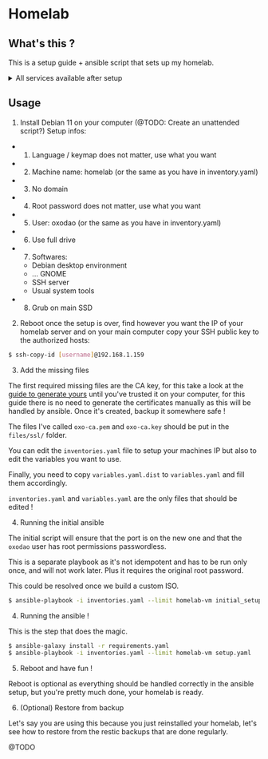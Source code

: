# Homelab
## What's this ?

This is a setup guide + ansible script that sets up my homelab.

<details>
<summary>All services available after setup</summary>
URLs listed below expects the hostname to be `homelab.lan`, if you changed it those URLs will have to be updated too.

- DNS server (dnsmasq)
    - Be sure to setup your router to advertise it as its sole DNS server (both IPv4 and IPv6)
- Samba auto-mount
    - Will mount automatically some samba shares (the one for Jellyfin and the one for Paperless)
- [DOCKER] nginx
    - [https://homelab.lan/](https://homelab.lan/)
    - The web server that is used to reverse-proxy everything
- [DOCKER] Jellyfin
    - [https://play.homelab.lan/](https://play.homelab.lan/)
    - A home-hosted Netflix for your movie / series collection
- [DOCKER] Paperless-ngx
    - [https://paper.homelab.lan/](https://paper.homelab.lan/)
    - A document library for everything you receive by mail and other important document.
- [DOCKER] Gitea
    - [https://git.homelab.lan/](https://git.homelab.lan/)
    - A private git
- [DOCKER] Home Assistant
    - [https://domo.homelab.lan/](https://domo.homelab.lan/)
    - IoT for everything in the home
    - Stuff related to Home Assistant:
    - Companions:
        - [DOCKER] Node-red
            - [https://nr.homelab.lan](https://nr.homelab.lan)
            - Node-red lets you automate stuff using a node "language", mainly used as a Home Assistant companion 
        - [DOCKER] Mosquitto
            - [homelab.lan:1883](homelab.lan:1883)
            - Mosquitto is a MQTT server mainly used in Home Assistant, it's exposed for you if you have the need for it for other things than HASS
        - [DOCKER] Zigbee2MQTT
            - [https://z2m.homelab.lan](https://z2m.homelab.lan)
            - Zigbee2MQTT is a gateway server that takes all your Zigbee devices and bridge them to Home Assistant / Node-red through the MQTT server
</details>

## Usage

1. Install Debian 11 on your computer (@TODO: Create an unattended script?)
  Setup infos:
  - 1. Language / keymap does not matter, use what you want
  - 2. Machine name: homelab (or the same as you have in inventory.yaml)
  - 3. No domain
  - 4. Root password does not matter, use what you want
  - 5. User: oxodao (or the same as you have in inventory.yaml)
  - 6. Use full drive
  - 7. Softwares:
    - Debian desktop environment
    - ... GNOME
    - SSH server
    - Usual system tools
  - 8. Grub on main SSD

2. Reboot once the setup is over, find however you want the IP of your homelab server and on your main computer copy your SSH public key to the authorized hosts:
```sh
$ ssh-copy-id [username]@192.168.1.159
```

3. Add the missing files

The first required missing files are the CA key, for this take a look at the [guide to generate yours](docs/be_your_own_ca.md) until you've trusted it on your computer, for this guide there is no need to generate the certificates manually as this will be handled by ansible. Once it's created, backup it somewhere safe !

The files I've called `oxo-ca.pem` and `oxo-ca.key` should be put in the `files/ssl/` folder.

You can edit the `inventories.yaml` file to setup your machines IP but also to edit the variables you want to use.

Finally, you need to copy `variables.yaml.dist` to `variables.yaml` and fill them accordingly.

`inventories.yaml` and `variables.yaml` are the only files that should be edited !

4. Running the initial ansible

The initial script will ensure that the port is on the new one and that the `oxodao` user has root permissions passwordless.

This is a separate playbook as it's not idempotent and has to be run only once, and will not work later. Plus it requires the original root password.

This could be resolved once we build a custom ISO.

```sh
$ ansible-playbook -i inventories.yaml --limit homelab-vm initial_setup.yaml -b --ask-become-pass
```

4. Running the ansible !

This is the step that does the magic.

```sh
$ ansible-galaxy install -r requirements.yaml
$ ansible-playbook -i inventories.yaml --limit homelab-vm setup.yaml
```

5. Reboot and have fun !

Reboot is optional as everything should be handled correctly in the ansible setup, but you're pretty much done, your homelab is ready.

6. (Optional) Restore from backup

Let's say you are using this because you just reinstalled your homelab, let's see how to restore from the restic backups that are done regularly.

@TODO
